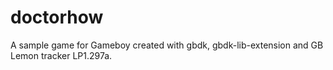 doctorhow
=========

A sample game for Gameboy created with gbdk, gbdk-lib-extension and GB Lemon tracker LP1.297a.
